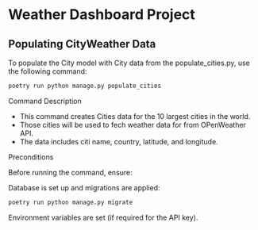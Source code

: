 # Weather Dashboard Project

## Populating CityWeather Data

To populate the City model with City data from the populate_cities.py, use the following command:

```bash
poetry run python manage.py populate_cities
```

Command Description

- This command creates Cities data for the 10 largest cities in the world.
- Those cities will be used to fech weather data for from OPenWeather API.
- The data includes citi name, country, latitude, and longitude.

Preconditions

Before running the command, ensure:

Database is set up and migrations are applied:

```bash
poetry run python manage.py migrate
```

Environment variables are set (if required for the API key).
